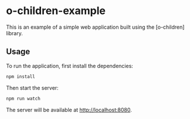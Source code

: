# o-children-example

This is an example of a simple web application built using the [o-children] library.

## Usage

To run the application, first install the dependencies:

```bash
npm install
```

Then start the server:

```bash
npm run watch
```

The server will be available at [http://localhost:8080](http://localhost:8080).
